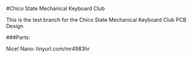 #Chico State Mechanical Keyboard Club

This is the test branch for the Chico State Mechanical Keyboard Club PCB Design


###Parts:

Nice! Nano:  tinyurl.com/mr4983hr 

